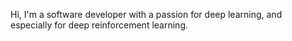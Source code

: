 Hi,
I'm a software developer with a passion for deep learning, and especially for deep reinforcement learning.
